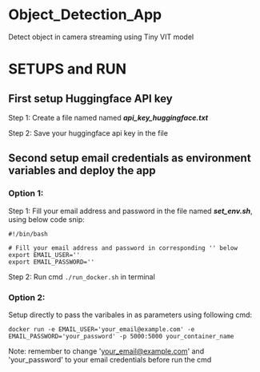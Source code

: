 # Object_Detection_App
Detect object in camera streaming using Tiny VIT model

# SETUPS and RUN
## First setup Huggingface API key
Step 1: Create a file named named ***api_key_huggingface.txt***

Step 2: Save your huggingface api key in the file 

## Second setup email credentials as environment variables and deploy the app
### Option 1: 
Step 1: Fill your email address and password in the file named ***set_env.sh***, using below code snip:
```
#!/bin/bash

# Fill your email address and password in corresponding '' below
export EMAIL_USER=''
export EMAIL_PASSWORD=''  
```
Step 2: Run cmd `./run_docker.sh` in terminal

### Option 2:
Setup directly to pass the varibales in as parameters using following cmd:

`docker run -e EMAIL_USER='your_email@example.com' -e EMAIL_PASSWORD='your_password' -p 5000:5000 your_container_name`

Note: remember to change 'your_email@example.com' and 'your_password' to your email credentials before run the cmd

